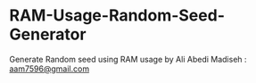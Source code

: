 # RAM-Usage-Random-Seed-Generator
Generate Random seed using RAM usage
by Ali Abedi Madiseh : aam7596@gmail.com
